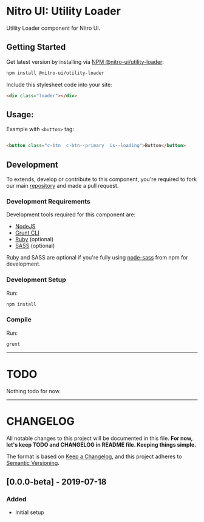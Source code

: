 # Nitro UI: Utility Loader

Utility Loader component for Nitro UI.

## Getting Started

Get latest version by installing via [NPM @nitro-ui/utility-loader](https://www.npmjs.com/package/@nitro-ui/utility-loader):

```sh
npm install @nitro-ui/utility-loader
```

Include this stylesheet code into your site:

```html
<div class="loader"></div>
```


## Usage:

Example with `<button>` tag:

```html

<button class="c-btn  c-btn--primary  is--loading">Button</button>

```

## Development

To extends, develop or contribute to this component, you're required to fork our main [repository](https://github.com/icarasia-/nitro-ui) and made a pull request.

### Development Requirements

Development tools required for this component are:

- [NodeJS](https://nodejs.org/en/)
- [Grunt CLI](https://gruntjs.com)
- [Ruby](https://www.ruby-lang.org/en/) (optional)
- [SASS](https://sass-lang.com) (optional)

Ruby and SASS are optional if you're fully using [node-sass](https://github.com/sass/node-sass) from npm for development.

### Development Setup

Run:

```sh
npm install
```

### Compile

Run:

```sh
grunt
```
---

# TODO

Nothing todo for now.

---

# CHANGELOG

All notable changes to this project will be documented in this file. **For now, let's keep TODO and CHANGELOG in README file. Keeping things simple.**

The format is based on [Keep a Changelog](https://keepachangelog.com/en/1.0.0/),
and this project adheres to [Semantic Versioning](https://semver.org/spec/v2.0.0.html).

## [0.0.0-beta] - 2019-07-18
### Added
- Initial setup
